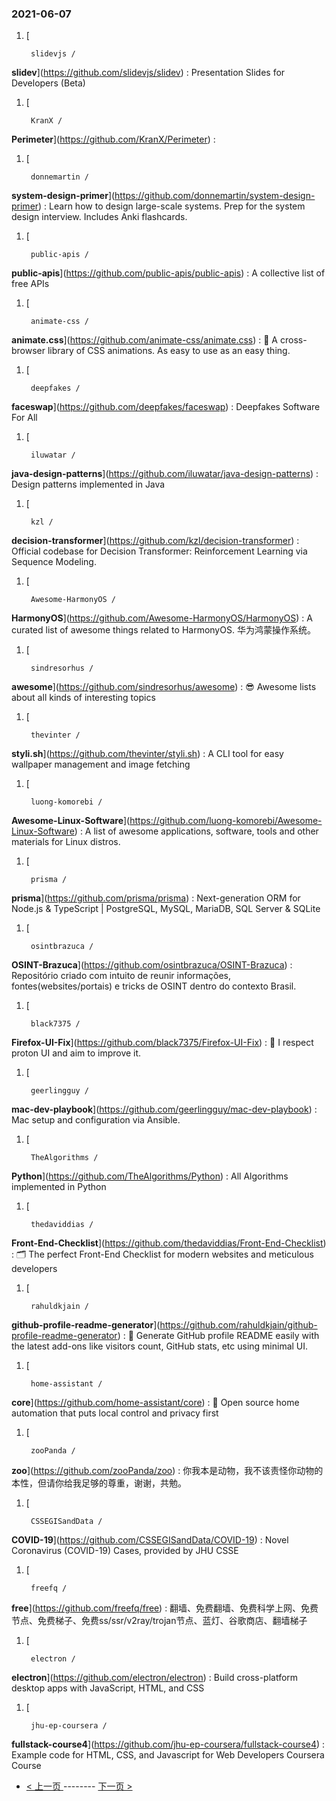 ### 2021-06-07 
1. [
    

        slidevjs /
**slidev**](https://github.com/slidevjs/slidev) : Presentation Slides for Developers (Beta)
1. [
    

        KranX /
**Perimeter**](https://github.com/KranX/Perimeter) : 
1. [
    

        donnemartin /
**system-design-primer**](https://github.com/donnemartin/system-design-primer) : Learn how to design large-scale systems. Prep for the system design interview. Includes Anki flashcards.
1. [
    

        public-apis /
**public-apis**](https://github.com/public-apis/public-apis) : A collective list of free APIs
1. [
    

        animate-css /
**animate.css**](https://github.com/animate-css/animate.css) : 🍿 A cross-browser library of CSS animations. As easy to use as an easy thing.
1. [
    

        deepfakes /
**faceswap**](https://github.com/deepfakes/faceswap) : Deepfakes Software For All
1. [
    

        iluwatar /
**java-design-patterns**](https://github.com/iluwatar/java-design-patterns) : Design patterns implemented in Java
1. [
    

        kzl /
**decision-transformer**](https://github.com/kzl/decision-transformer) : Official codebase for Decision Transformer: Reinforcement Learning via Sequence Modeling.
1. [
    

        Awesome-HarmonyOS /
**HarmonyOS**](https://github.com/Awesome-HarmonyOS/HarmonyOS) : A curated list of awesome things related to HarmonyOS. 华为鸿蒙操作系统。
1. [
    

        sindresorhus /
**awesome**](https://github.com/sindresorhus/awesome) : 😎 Awesome lists about all kinds of interesting topics
1. [
    

        thevinter /
**styli.sh**](https://github.com/thevinter/styli.sh) : A CLI tool for easy wallpaper management and image fetching
1. [
    

        luong-komorebi /
**Awesome-Linux-Software**](https://github.com/luong-komorebi/Awesome-Linux-Software) : A list of awesome applications, software, tools and other materials for Linux distros.
1. [
    

        prisma /
**prisma**](https://github.com/prisma/prisma) : Next-generation ORM for Node.js & TypeScript | PostgreSQL, MySQL, MariaDB, SQL Server & SQLite
1. [
    

        osintbrazuca /
**OSINT-Brazuca**](https://github.com/osintbrazuca/OSINT-Brazuca) : Repositório criado com intuito de reunir informações, fontes(websites/portais) e tricks de OSINT dentro do contexto Brasil.
1. [
    

        black7375 /
**Firefox-UI-Fix**](https://github.com/black7375/Firefox-UI-Fix) : 🦊 I respect proton UI and aim to improve it.
1. [
    

        geerlingguy /
**mac-dev-playbook**](https://github.com/geerlingguy/mac-dev-playbook) : Mac setup and configuration via Ansible.
1. [
    

        TheAlgorithms /
**Python**](https://github.com/TheAlgorithms/Python) : All Algorithms implemented in Python
1. [
    

        thedaviddias /
**Front-End-Checklist**](https://github.com/thedaviddias/Front-End-Checklist) : 🗂 The perfect Front-End Checklist for modern websites and meticulous developers
1. [
    

        rahuldkjain /
**github-profile-readme-generator**](https://github.com/rahuldkjain/github-profile-readme-generator) : 🚀 Generate GitHub profile README easily with the latest add-ons like visitors count, GitHub stats, etc using minimal UI.
1. [
    

        home-assistant /
**core**](https://github.com/home-assistant/core) : 🏡 Open source home automation that puts local control and privacy first
1. [
    

        zooPanda /
**zoo**](https://github.com/zooPanda/zoo) : 你我本是动物，我不该责怪你动物的本性，但请你给我足够的尊重，谢谢，共勉。
1. [
    

        CSSEGISandData /
**COVID-19**](https://github.com/CSSEGISandData/COVID-19) : Novel Coronavirus (COVID-19) Cases, provided by JHU CSSE
1. [
    

        freefq /
**free**](https://github.com/freefq/free) : 翻墙、免费翻墙、免费科学上网、免费节点、免费梯子、免费ss/ssr/v2ray/trojan节点、蓝灯、谷歌商店、翻墙梯子
1. [
    

        electron /
**electron**](https://github.com/electron/electron) : Build cross-platform desktop apps with JavaScript, HTML, and CSS
1. [
    

        jhu-ep-coursera /
**fullstack-course4**](https://github.com/jhu-ep-coursera/fullstack-course4) : Example code for HTML, CSS, and Javascript for Web Developers Coursera Course 

- [ < 上一页 ](https://github.com/able8/github-trending-daily-record/blob/master/2021-06-06.md) -------- [ 下一页 > ](https://github.com/able8/github-trending-daily-record/blob/master/2021-06-08.md)